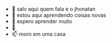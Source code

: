 - 👋 salv aqui quem fala e o jhonatan
- 👀 estou aqui aprendendo coisas novas 
- 🌱 espero aprender muito
- 💞️ 
- 📫 moro em uma casa

<!---
Jhonatan2005/Jhonatan2005 is a ✨ special ✨ repository because its `README.md` (this file) appears on your GitHub profile.
You can click the Preview link to take a look at your changes.
--->

